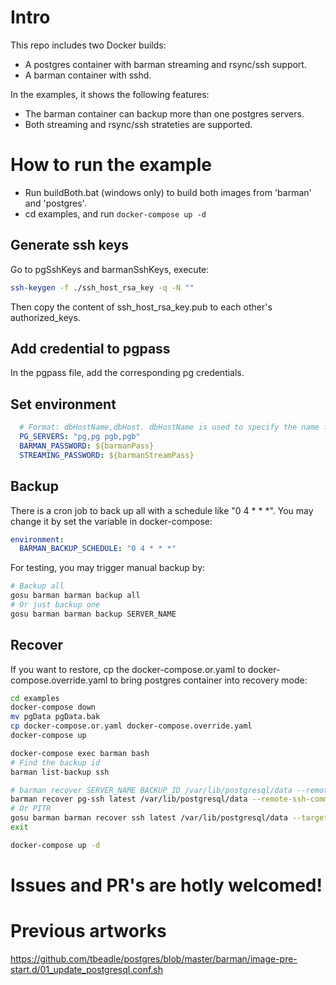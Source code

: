 
# Intro

This repo includes two Docker builds:

- A postgres container with barman streaming and rsync/ssh support.
- A barman container with sshd.

In the examples, it shows the following features:

- The barman container can backup more than one postgres servers.
- Both streaming and rsync/ssh strateties are supported.

# How to run the example

- Run buildBoth.bat (windows only) to build both images from 'barman' and 'postgres'.
- cd examples, and run `docker-compose up -d`

## Generate ssh keys

Go to pgSshKeys and barmanSshKeys, execute:

``` bash
ssh-keygen -f ./ssh_host_rsa_key -q -N ""
```

Then copy the content of ssh_host_rsa_key.pub to each other's authorized_keys.

## Add credential to pgpass

In the pgpass file, add the corresponding pg credentials.

## Set environment

```yaml
  # Format: dbHostName,dbHost. dbHostName is used to specify the name for barman, dbHost is used to connect to the db.
  PG_SERVERS: "pg,pg pgb,pgb"
  BARMAN_PASSWORD: ${barmanPass}
  STREAMING_PASSWORD: ${barmanStreamPass}
```

## Backup

There is a cron job to back up all with a schedule like "0 4 * * *". You may change it by set the variable in docker-compose:

``` yaml
environment:
  BARMAN_BACKUP_SCHEDULE: "0 4 * * *"
```

For testing, you may trigger manual backup by:

```bash
# Backup all
gosu barman barman backup all
# Or just backup one
gosu barman barman backup SERVER_NAME
```

## Recover

If you want to restore, cp the docker-compose.or.yaml to docker-compose.override.yaml to bring postgres container into recovery mode:

``` bash
cd examples
docker-compose down
mv pgData pgData.bak
cp docker-compose.or.yaml docker-compose.override.yaml
docker-compose up
```

``` bash
docker-compose exec barman bash
# Find the backup id
barman list-backup ssh

# barman recover SERVER_NAME BACKUP_ID /var/lib/postgresql/data --remote-ssh-command 'ssh postgres@pg'
barman recover pg-ssh latest /var/lib/postgresql/data --remote-ssh-command 'ssh postgres@pg'
# Or PITR
gosu barman barman recover ssh latest /var/lib/postgresql/data --target-time "2021-01-07 10:45:00" --remote-ssh-command 'ssh postgres@pg'
exit

docker-compose up -d
```

# Issues and PR's are hotly welcomed!

# Previous artworks

https://github.com/tbeadle/postgres/blob/master/barman/image-pre-start.d/01_update_postgresql.conf.sh



